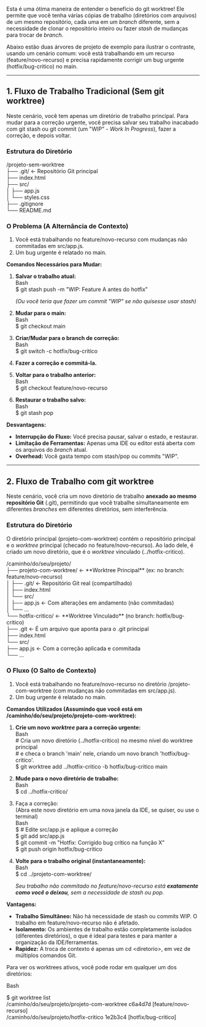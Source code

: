 Esta é uma ótima maneira de entender o benefício do git worktree\! Ele permite que você tenha várias cópias de trabalho (diretórios com arquivos) de um mesmo repositório, cada uma em um *branch* diferente, sem a necessidade de clonar o repositório inteiro ou fazer *stash* de mudanças para trocar de *branch*.

Abaixo estão duas árvores de projeto de exemplo para ilustrar o contraste, usando um cenário comum: você está trabalhando em um recurso (feature/novo-recurso) e precisa rapidamente corrigir um bug urgente (hotfix/bug-critico) no main.

---

## **1\. Fluxo de Trabalho Tradicional (Sem git worktree)**

Neste cenário, você tem apenas um diretório de trabalho principal. Para mudar para a correção urgente, você precisa salvar seu trabalho inacabado com git stash ou git commit (um "WIP" \- *Work In Progress*), fazer a correção, e depois voltar.

### **Estrutura do Diretório**

/projeto-sem-worktree  
├── .git/               \<- Repositório Git principal  
├── index.html  
├── src/  
│   ├── app.js  
│   └── styles.css  
├── .gitignore  
└── README.md

### **O Problema (A Alternância de Contexto)**

1. Você está trabalhando no feature/novo-recurso com mudanças não commitadas em src/app.js.  
2. Um bug urgente é relatado no main.

**Comandos Necessários para Mudar:**

1. **Salvar o trabalho atual:**  
   Bash  
   $ git stash push \-m "WIP: Feature A antes do hotfix"

   *(Ou você teria que fazer um commit "WIP" se não quisesse usar stash)*  
2. **Mudar para o main:**  
   Bash  
   $ git checkout main

3. **Criar/Mudar para o branch de correção:**  
   Bash  
   $ git switch \-c hotfix/bug-critico

4. **Fazer a correção e commitá-la.**  
5. **Voltar para o trabalho anterior:**  
   Bash  
   $ git checkout feature/novo-recurso

6. **Restaurar o trabalho salvo:**  
   Bash  
   $ git stash pop

**Desvantagens:**

* **Interrupção do Fluxo:** Você precisa pausar, salvar o estado, e restaurar.  
* **Limitação de Ferramentas:** Apenas uma IDE ou editor está aberta com os arquivos do *branch* atual.  
* **Overhead:** Você gasta tempo com stash/pop ou commits "WIP".

---

## **2\. Fluxo de Trabalho com git worktree**

Neste cenário, você cria um novo diretório de trabalho **anexado ao mesmo repositório Git** (.git), permitindo que você trabalhe simultaneamente em diferentes *branches* em diferentes diretórios, sem interferência.

### **Estrutura do Diretório**

O diretório principal (projeto-com-worktree) contém o repositório principal e o *worktree* principal (checado no feature/novo-recurso). Ao lado dele, é criado um novo diretório, que é o *worktree* vinculado (../hotfix-critico).

/caminho/do/seu/projeto/  
├── projeto-com-worktree/       \<- \*\*Worktree Principal\*\* (ex: no branch: feature/novo-recurso)  
│   ├── .git/                   \<- Repositório Git real (compartilhado)  
│   ├── index.html  
│   └── src/  
│       ├── app.js              \<- Com alterações em andamento (não commitadas)  
│       └── ...  
└── hotfix-critico/             \<- \*\*Worktree Vinculado\*\* (no branch: hotfix/bug-critico)  
    ├── .git                    \<- É um arquivo que aponta para o .git principal  
    ├── index.html  
    └── src/  
        ├── app.js              \<- Com a correção aplicada e commitada  
        └── ...

### **O Fluxo (O Salto de Contexto)**

1. Você está trabalhando no feature/novo-recurso no diretório /projeto-com-worktree (com mudanças não commitadas em src/app.js).  
2. Um bug urgente é relatado no main.

**Comandos Utilizados (Assumindo que você está em /caminho/do/seu/projeto/projeto-com-worktree):**

1. **Crie um novo *worktree* para a correção urgente:**  
   Bash  
   \# Cria um novo diretório (../hotfix-critico) no mesmo nível do worktree principal  
   \# e checa o branch 'main' nele, criando um novo branch 'hotfix/bug-critico'.  
   $ git worktree add ../hotfix-critico \-b hotfix/bug-critico main

2. **Mude para o novo diretório de trabalho:**  
   Bash  
   $ cd ../hotfix-critico/

3. Faça a correção:  
   (Abra este novo diretório em uma nova janela da IDE, se quiser, ou use o terminal)  
   Bash  
   $ \# Edite src/app.js e aplique a correção  
   $ git add src/app.js  
   $ git commit \-m "Hotfix: Corrigido bug crítico na função X"  
   $ git push origin hotfix/bug-critico

4. **Volte para o trabalho original (instantaneamente):**  
   Bash  
   $ cd ../projeto-com-worktree/

   *Seu trabalho não commitado no feature/novo-recurso está **exatamente como você o deixou**, sem a necessidade de stash ou pop.*

**Vantagens:**

* **Trabalho Simultâneo:** Não há necessidade de stash ou commits WIP. O trabalho em feature/novo-recurso não é afetado.  
* **Isolamento:** Os ambientes de trabalho estão completamente isolados (diferentes diretórios), o que é ideal para testes e para manter a organização da IDE/ferramentas.  
* **Rapidez:** A troca de contexto é apenas um cd \<diretorio\>, em vez de múltiplos comandos Git.

Para ver os worktrees ativos, você pode rodar em qualquer um dos diretórios:

Bash

$ git worktree list  
/caminho/do/seu/projeto/projeto-com-worktree  c6a4d7d \[feature/novo-recurso\]  
/caminho/do/seu/projeto/hotfix-critico       1e2b3c4 \[hotfix/bug-critico\]  

